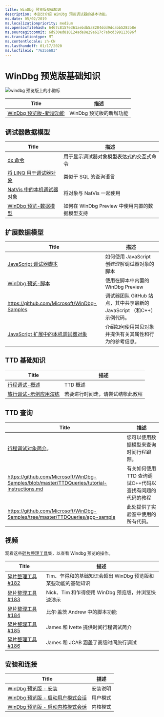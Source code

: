 ```yaml
---
title: WinDbg 预览版基础知识
description: 本部分介绍 WinDbg 预览调试器的基本功能。
ms.date: 05/02/2019
ms.localizationpriority: medium
ms.openlocfilehash: 6467c8157e361aebdb5a8204ddd9dcabb5283b8e
ms.sourcegitcommit: 6d930ed810124ade8e29a617c7abcd399113696f
ms.translationtype: MT
ms.contentlocale: zh-CN
ms.lasthandoff: 01/17/2020
ms.locfileid: "76256683"
---
```

# <a name="windbg-preview-basics"></a>WinDbg 预览版基础知识

![windbg 预览版上的小徽标](images/windbgx-preview-logo.png) 

| Title               | 描述        |
| ------------------- | -------------------|
|[WinDbg 预览版-新增功能](https://docs.microsoft.com/windows-hardware/drivers/debugger/debugging-using-windbg-preview)|WinDbg 预览版的新增功能 |

## <a name="the-debugger-data-model"></a>调试器数据模型

| Title               | 描述        |
| ------------------- | -------------------|
| [dx 命令](https://docs.microsoft.com/windows-hardware/drivers/debugger/dx--display-visualizer-variables-) | 用于显示调试器对象模型表达式的交互式命令 |
| [将 LINQ 用于调试器对象](https://docs.microsoft.com/windows-hardware/drivers/debugger/using-linq-with-the-debugger-objects) | 类似于 SQL 的查询语言 |
| [NatVis 中的本机调试器对象](https://docs.microsoft.com/windows-hardware/drivers/debugger/native-debugger-objects-in-natvis)| 将对象与 NatVis 一起使用 |
| [WinDbg 预览-数据模型](windbg-data-model-preview.md) | 如何在 WinDbg Preview 中使用内置的数据模型支持 |

## <a name="extending-the-data-model"></a>扩展数据模型

| Title               | 描述        |
| ------------------- | -------------------|
| [JavaScript 调试器脚本](https://docs.microsoft.com/windows-hardware/drivers/debugger/javascript-debugger-scripting) | 如何使用 JavaScript 创建理解调试器对象的脚本  |
| [WinDbg 预览-脚本](https://docs.microsoft.com/windows-hardware/drivers/debugger/windbg-scripting-preview) |使用在脚本中内置的 WinDbg Preview  |
| https://github.com/Microsoft/WinDbg-Samples |调试器团队 GitHub 站点，其中共享最新的 JavaScript （和C++）示例代码。 |
|[JavaScript 扩展中的本机调试器对象](https://docs.microsoft.com/windows-hardware/drivers/debugger/native-objects-in-javascript-extensions) | 介绍如何使用常见对象并提供有关其属性和行为的参考信息。|

## <a name="ttd-basics"></a>TTD 基础知识

| Title               | 描述        |
| ------------------- | -------------------|
| [行程调试-概述](https://docs.microsoft.com/windows-hardware/drivers/debugger/time-travel-debugging-overview) | TTD 概述 |
[旅行调试-示例应用演练](https://docs.microsoft.com/windows-hardware/drivers/debugger/time-travel-debugging-walkthrough) |  若要进行时间走，请尝试结帐此教程 |

## <a name="ttd-queries"></a>TTD 查询
| Title               | 描述        |
| ------------------- | -------------------|
| [行程调试对象简介](https://docs.microsoft.com/windows-hardware/drivers/debugger/time-travel-debugging-object-model)。 |您可以使用数据模型来查询时间行程跟踪。  
|  https://github.com/Microsoft/WinDbg-Samples/blob/master/TTDQueries/tutorial-instructions.md |有关如何使用 TTD 查询调试C++代码以查找有问题的代码的教程 |
| https://github.com/Microsoft/WinDbg-Samples/tree/master/TTDQueries/app-sample | 此处提供了实验室中使用的所有代码。

## <a name="videos"></a>视频

观看这些[碎片整理工具](https://channel9.msdn.com/Shows/Defrag-Tools)集，以查看 Windbg 预览的操作。  

| Title               | 描述        |
|-------------------- |--------------------|
| [碎片整理工具 #182](https://channel9.msdn.com/Shows/Defrag-Tools/Defrag-Tools-182-WinDbg-Preview-Part-1) |Tim、乍得和的基础知识会超出 WinDbg 预览版和某些功能的基础知识 |
| [碎片整理工具 #183](https://channel9.msdn.com/Shows/Defrag-Tools/Defrag-Tools-183-WinDbg-Preview-Part-2) | Nick、Tim 和乍得使用 WinDbg 预览版，并浏览快速演示 |
| [碎片整理工具 #184](https://channel9.msdn.com/Shows/Defrag-Tools/Defrag-Tools-184-JavaScript-in-WinDbg-Preview) | 比尔·盖茨 Andrew 中的脚本功能 |
| [碎片整理工具 #185](https://channel9.msdn.com/Shows/Defrag-Tools/Defrag-Tools-185-Time-Travel-Debugging-Introduction) | James 和 Ivette 提供时间行程调试简介 |
| [碎片整理工具 #186](https://channel9.msdn.com/Shows/Defrag-Tools/Defrag-Tools-186-Time-Travel-Debugging-Advanced) | James 和 JCAB 涵盖了高级时间旅行调试 |

## <a name="installation-and-getting-connected"></a>安装和连接 

| Title               | 描述        |
| ------------------- | -------------------|
| [WinDbg 预览版 - 安装](windbg-install-preview.md) | 安装说明 |
| [WinDbg 预览版 - 启动用户模式会话](windbg-user-mode-preview.md) | 用户模式  |
| [WinDbg 预览版 - 启动内核模式会话](windbg-kernel-mode-preview.md) | 内核模式 |
